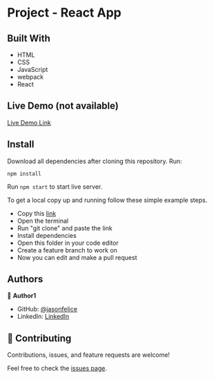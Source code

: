 # Project - React App

## Built With

- HTML
- CSS
- JavaScript
- webpack
- React

## Live Demo (not available)
[Live Demo Link](#)

## Install

Download all dependencies after cloning this repository. Run:
```
npm install
```
Run `npm start` to start live server.

To get a local copy up and running follow these simple example steps.
- Copy this [link](https://github.com/jasonfelice/Math-Magicians)
- Open the terminal
- Run "git clone" and paste the link
- Install dependencies 
- Open this folder in your code editor
- Create a feature branch to work on
- Now you can edit and make a pull request

## Authors

👤 **Author1**

- GitHub: [@jasonfelice](https://github.com/jasonfelice)
- LinkedIn: [LinkedIn](https://www.linkedin.com/in/jason-felice-11a5a622b/)

## 🤝 Contributing

Contributions, issues, and feature requests are welcome!

Feel free to check the [issues page](../../issues/).